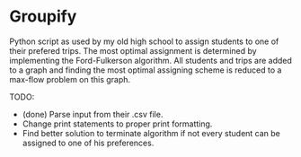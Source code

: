 # Groupify

Python script as used by my old high school to assign students to one of their
prefered trips. The most optimal assignment is determined by implementing
the Ford-Fulkerson algorithm. All students and trips are added to a graph and
finding the most optimal assigning scheme is reduced to a max-flow problem on
this graph.

TODO:
- (done) Parse input from their .csv file.
- Change print statements to proper print formatting.
- Find better solution to terminate algorithm if not every student can be
  assigned to one of his preferences.
